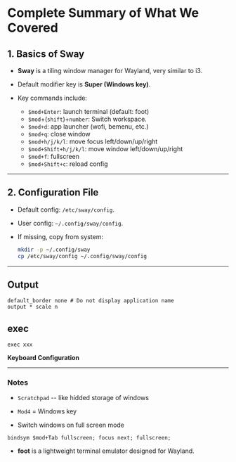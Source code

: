 # Complete Summary of What We Covered

## 1. Basics of Sway

* **Sway** is a tiling window manager for Wayland, very similar to i3.
* Default modifier key is **Super (Windows key)**.
* Key commands include:

  * `$mod+Enter`: launch terminal (default: foot)
  * `$mod`+(`shift`)+`number`: Switch workspace.
  * `$mod+d`: app launcher (wofi, bemenu, etc.)
  * `$mod+q`: close window
  * `$mod+h/j/k/l`: move focus left/down/up/right
  * `$mod+Shift+h/j/k/l`: move window left/down/up/right
  * `$mod+f`: fullscreen
  * `$mod+Shift+c`: reload config

---

## 2. Configuration File

* Default config: `/etc/sway/config`.
* User config: `~/.config/sway/config`.
* If missing, copy from system:

  ```bash
  mkdir -p ~/.config/sway
  cp /etc/sway/config ~/.config/sway/config
  ```

---

## Output
```
default_border none # Do not display application name
output * scale n
```



## exec
```
exec xxx
```




**Keyboard Configuration**




---


### Notes

* `Scratchpad` -- like hidded storage of windows

* `Mod4` = Windows key

* Switch windows on full screen mode
```
bindsym $mod+Tab fullscreen; focus next; fullscreen;
```

* **foot** is a lightweight terminal emulator designed for Wayland.